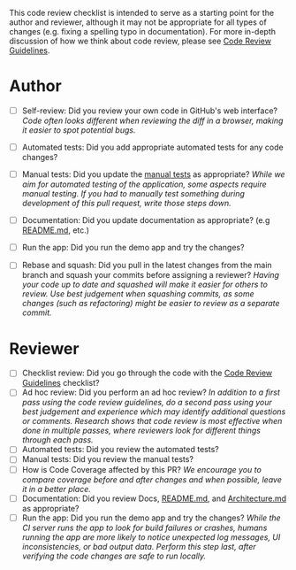 This code review checklist is intended to serve as a starting point for the author and reviewer, although it may not be appropriate for all types of changes (e.g. fixing a spelling typo in documentation).  For more in-depth discussion of how we think about code review, please see [Code Review Guidelines](../blob/main/docs/CODE_REVIEW_GUIDELINES.md).

# Author
<!-- NOTE: Do not modify these when initially opening the pull request.  This is a checklist template that you tick off AFTER the pull request is created. -->
- [ ] Self-review: Did you review your own code in GitHub's web interface? _Code often looks different when reviewing the diff in a browser, making it easier to spot potential bugs._
- [ ] Automated tests: Did you add appropriate automated tests for any code changes?
- [ ] Manual tests: Did you update the [manual tests](../blob/main/docs/testing/manual_testing) as appropriate? _While we aim for automated testing of the application, some aspects require manual testing. If you had to manually test something during development of this pull request, write those steps down._
- [ ] Documentation: Did you update documentation as appropriate? (e.g [README.md](../blob/main/README.md), etc.)
- [ ] Run the app: Did you run the demo app and try the changes?
- [ ] Rebase and squash: Did you pull in the latest changes from the main branch and squash your commits before assigning a reviewer? _Having your code up to date and squashed will make it easier for others to review. Use best judgement when squashing commits, as some changes (such as refactoring) might be easier to review as a separate commit._


# Reviewer

- [ ] Checklist review: Did you go through the code with the [Code Review Guidelines](../blob/main/docs/CODE_REVIEW_GUIDELINES.md) checklist?
- [ ] Ad hoc review: Did you perform an ad hoc review?  _In addition to a first pass using the code review guidelines, do a second pass using your best judgement and experience which may identify additional questions or comments. Research shows that code review is most effective when done in multiple passes, where reviewers look for different things through each pass._
- [ ] Automated tests: Did you review the automated tests?
- [ ] Manual tests: Did you review the manual tests?
- [ ] How is Code Coverage affected by this PR? _We encourage you to compare coverage before and after changes and when possible, leave it in a better place._
- [ ] Documentation: Did you review Docs, [README.md](../blob/main/README.md), and [Architecture.md](../blob/main/docs/Architecture.md) as appropriate?
- [ ] Run the app: Did you run the demo app and try the changes? _While the CI server runs the app to look for build failures or crashes, humans running the app are more likely to notice unexpected log messages, UI inconsistencies, or bad output data. Perform this step last, after verifying the code changes are safe to run locally._